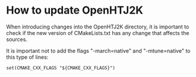How to update OpenHTJ2K
=======================

When introducing changes into the OpenHTJ2K directory, it is important to check if the new version of 
CMakeLists.txt has any change that affects the sources.

It is important not to add the flags "-march=native" and "-mtune=native" to this type of lines:

    set(CMAKE_CXX_FLAGS "${CMAKE_CXX_FLAGS}")
